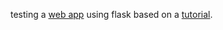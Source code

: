 testing a [web app](https://beginnerflasktedja.herokuapp.com/hello) using flask based on a [tutorial](https://www.youtube.com/watch?v=6plVs_ytIH8).
